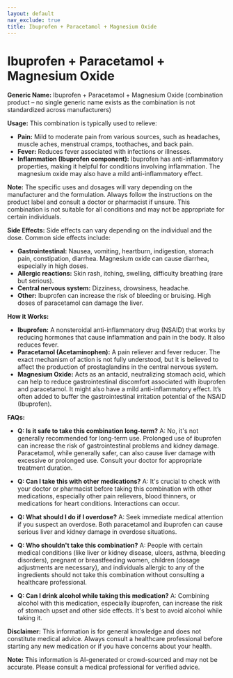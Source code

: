 ```yaml
---
layout: default
nav_exclude: true
title: Ibuprofen + Paracetamol + Magnesium Oxide
---
```


# Ibuprofen + Paracetamol + Magnesium Oxide

**Generic Name:** Ibuprofen + Paracetamol + Magnesium Oxide (combination product –  no single generic name exists as the combination is not standardized across manufacturers)

**Usage:** This combination is typically used to relieve:

* **Pain:**  Mild to moderate pain from various sources, such as headaches, muscle aches, menstrual cramps, toothaches, and back pain.
* **Fever:**  Reduces fever associated with infections or illnesses.
* **Inflammation (Ibuprofen component):** Ibuprofen has anti-inflammatory properties, making it helpful for conditions involving inflammation.  The magnesium oxide may also have a mild anti-inflammatory effect.

**Note:**  The specific uses and dosages will vary depending on the manufacturer and the formulation. Always follow the instructions on the product label and consult a doctor or pharmacist if unsure.  This combination is not suitable for all conditions and may not be appropriate for certain individuals.


**Side Effects:** Side effects can vary depending on the individual and the dose.  Common side effects include:

* **Gastrointestinal:** Nausea, vomiting, heartburn, indigestion, stomach pain, constipation, diarrhea.  Magnesium oxide can cause diarrhea, especially in high doses.
* **Allergic reactions:** Skin rash, itching, swelling, difficulty breathing (rare but serious).
* **Central nervous system:** Dizziness, drowsiness, headache.
* **Other:**  Ibuprofen can increase the risk of bleeding or bruising.  High doses of paracetamol can damage the liver.


**How it Works:**

* **Ibuprofen:**  A nonsteroidal anti-inflammatory drug (NSAID) that works by reducing hormones that cause inflammation and pain in the body. It also reduces fever.
* **Paracetamol (Acetaminophen):** A pain reliever and fever reducer.  The exact mechanism of action is not fully understood, but it is believed to affect the production of prostaglandins in the central nervous system.
* **Magnesium Oxide:**  Acts as an antacid, neutralizing stomach acid, which can help to reduce gastrointestinal discomfort associated with ibuprofen and paracetamol.  It might also have a mild anti-inflammatory effect.  It’s often added to buffer the gastrointestinal irritation potential of the NSAID (Ibuprofen).


**FAQs:**

* **Q: Is it safe to take this combination long-term?** A:  No, it's not generally recommended for long-term use.  Prolonged use of ibuprofen can increase the risk of gastrointestinal problems and kidney damage.  Paracetamol, while generally safer, can also cause liver damage with excessive or prolonged use. Consult your doctor for appropriate treatment duration.

* **Q: Can I take this with other medications?** A:  It's crucial to check with your doctor or pharmacist before taking this combination with other medications, especially other pain relievers, blood thinners, or medications for heart conditions. Interactions can occur.

* **Q: What should I do if I overdose?** A:  Seek immediate medical attention if you suspect an overdose.  Both paracetamol and ibuprofen can cause serious liver and kidney damage in overdose situations.

* **Q: Who shouldn't take this combination?** A:  People with certain medical conditions (like liver or kidney disease, ulcers, asthma, bleeding disorders), pregnant or breastfeeding women, children (dosage adjustments are necessary), and individuals allergic to any of the ingredients should not take this combination without consulting a healthcare professional.

* **Q: Can I drink alcohol while taking this medication?** A: Combining alcohol with this medication, especially ibuprofen, can increase the risk of stomach upset and other side effects. It's best to avoid alcohol while taking it.


**Disclaimer:** This information is for general knowledge and does not constitute medical advice. Always consult a healthcare professional before starting any new medication or if you have concerns about your health.


**Note:** This information is AI-generated or crowd-sourced and may not be accurate. Please consult a medical professional for verified advice.